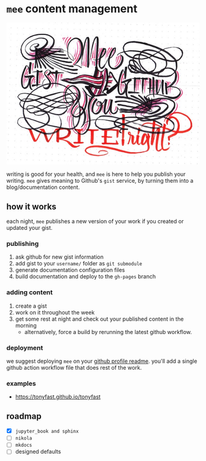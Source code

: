# `mee` content management

![](https://raw.githubusercontent.com/deathbeds/drawins/master/mee%20you%20small.jpg)

writing is good for your health, and `mee` is here to help you publish your writing.
`mee` gives meaning to Github's `gist` service, by turning them into a blog/documentation content.

## how it works

each night, `mee` publishes a new version of your work if you created or updated your gist.

### publishing

1. ask github for new gist information
2. add gist to your `username/` folder as `git submodule`
3. generate documentation configuration files
4. build documentation and deploy to the `gh-pages` branch

### adding content

1. create a gist
2. work on it throughout the week
3. get some rest at night and check out your published content in the morning
    * alternatively, force a build by rerunning the latest github workflow.

### deployment

we suggest deploying `mee` on your [github profile readme](https://docs.github.com/en/github/setting-up-and-managing-your-github-profile/customizing-your-profile/managing-your-profile-readme). you'll add a single github action workflow file that does rest of the work.

### examples

* https://tonyfast.github.io/tonyfast

## roadmap

* [x] `jupyter_book and sphinx`
* [ ] `nikola`
* [ ] `mkdocs`
* [ ] designed defaults